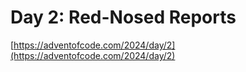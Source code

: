 # Day 2: Red-Nosed Reports

[https://adventofcode.com/2024/day/2](https://adventofcode.com/2024/day/2)
